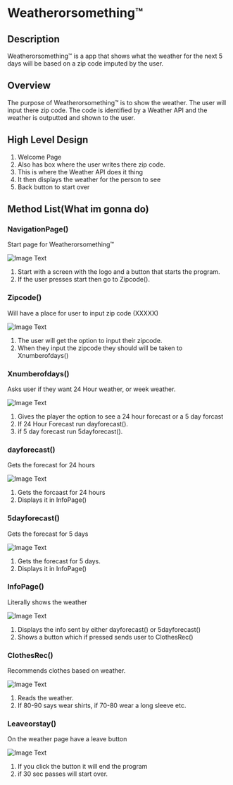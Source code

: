 # Weatherorsomething™

## Description

Weatherorsomething™ is a app that shows what the weather for the next 5 days will be based on a zip code imputed by the user. 

## Overview

The purpose of Weatherorsomething™ is to show the weather. The user will input there zip code. The code is identified by a Weather API and
the weather is outputted and shown to the user. 

##  High Level Design 

1. Welcome Page
2. Also has box where the user writes there zip code.
3. This is where the Weather API does it thing
4. It then displays the weather for the person to see
5. Back button to start over

## Method List(What im gonna do)

### NavigationPage()
Start page for Weatherorsomething™

![Image Text](nav.png)

1. Start with a screen with the logo and a button that starts the program. 
2. If the user presses start then go to Zipcode().

### Zipcode()
Will have a place for user to input zip code (XXXXX)

![Image Text](zipcode.png)

1. The user will get the option to input their zipcode.
2. When they input the zipcode they should will be taken to Xnumberofdays()

### Xnumberofdays()
Asks user if they want 24 Hour weather, or week weather. 

![Image Text](numberofdays.png)

1. Gives the player the option to see a 24 hour forecast or a 5 day forcast 
2. If 24 Hour Forecast run dayforecast().
3. if 5 day forecast run 5dayforecast().

### dayforecast()
Gets the forecast for 24 hours

![Image Text](dayfor.png)

1. Gets the forcaast for 24 hours
2. Displays it in InfoPage()

### 5dayforecast()
Gets the forecast for 5 days

![Image Text](5dayfor.png)

1. Gets the forecast for 5 days.
2. Displays it in InfoPage()

### InfoPage()
Literally shows the weather

![Image Text](infopage.png)

1. Displays the info sent by either dayforecast() or 5dayforecast()
2. Shows a button which if pressed sends user to ClothesRec()

### ClothesRec()
Recommends clothes based on weather. 

![Image Text](clothes.png)

1. Reads the weather.
2. If 80-90 says wear shirts, if 70-80 wear a long sleeve etc. 

### Leaveorstay()
On the weather page have a leave button

![Image Text](leave.png)

1. If you click the button it will end the program
2. if 30 sec passes will start over. 



